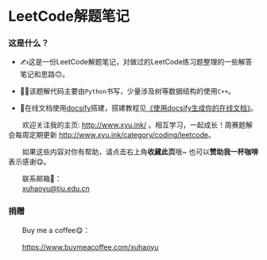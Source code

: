 # LeetCode解题笔记

### 这是什么？

- ✍️这是一份LeetCode解题笔记，对做过的LeetCode练习题整理的一些解答笔记和思路🙃。  

- 👩‍💻该题解代码主要由`Python`书写，少量涉及树等数据结构的使用`C++`。

- 📧在线文档使用[docsify](https://docsify.js.org/#/)搭建，搭建教程见[《使用docsify生成你的在线文档》](http://www.xyu.ink/2610.html)。  

　　欢迎关注我的主页: http://www.xyu.ink/ 。相互学习，一起成长！周赛题解会每周定期更新 <http://www.xyu.ink/category/coding/leetcode>。  

　　如果这些内容对你有帮助，请点击右上角**收藏此页**哦~ 也可以**赞助我一杯咖啡**表示感谢😋。

　　联系邮箱📮：  
　　xuhaoyu@tju.edu.cn  

### 捐赠

　　Buy me a coffee😋：  

　　<https://www.buymeacoffee.com/xuhaoyu>  

